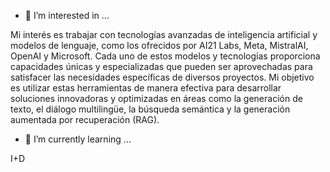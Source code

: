 
- 👀 I’m interested in ...
  
Mi interés es trabajar con tecnologías avanzadas de inteligencia artificial y modelos de lenguaje, como los ofrecidos por AI21 Labs, Meta, MistralAI, OpenAI y Microsoft. Cada uno de estos modelos y tecnologías proporciona capacidades únicas y especializadas que pueden ser aprovechadas para satisfacer las necesidades específicas de diversos proyectos. Mi objetivo es utilizar estas herramientas de manera efectiva para desarrollar soluciones innovadoras y optimizadas en áreas como la generación de texto, el diálogo multilingüe, la búsqueda semántica y la generación aumentada por recuperación (RAG).                                                         
- 🌱 I’m currently learning ...

I+D
  

<!---
Feedbackti-psandoval/Feedbackti-psandoval 
